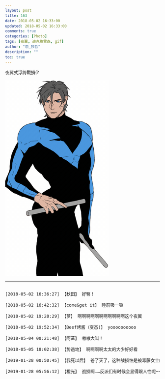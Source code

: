 ```yaml
---
layout: post
title: 163
date: 2018-05-02 16:33:00
updated: 2018-05-02 16:33:00
comments: true
categories: [Photo]
tags: [夜翼, 迪克格雷森, gif]
author: "恋_独哲"
description: ""
toc: true
---
```


<p>夜翼式浮誇戰損(?<br /></p>

![](https://raw.githubusercontent.com/alicewish/maple50821/master/img_YW5MWVN1NEpoZFZjM1greXIxNTlNbVlnck9pRENZQjU2elBxaDhHa3cyMDNDMlZKVktVbHdnPT0.gif)

---

<pre>

[2018-05-02 16:36:27] 【秋田】 好臀！

[2018-05-02 16:42:32] 【come&get it】 睡前吸一吸

[2018-05-02 19:28:29] 【萝】 啊啊啊啊啊啊啊啊啊啊啊这个夜翼

[2018-05-02 19:52:34] 【Beef烤酱（变态)】 yoooooooooo

[2018-05-04 00:21:48] 【阿茈】 嗷嗷大叫！

[2018-05-05 18:02:38] 【势過圽】 啊啊啊啊太太的大少好好看

[2019-01-28 00:50:45] 【我死以后】 苍了天了，这种战损怕是被毒藤女士的食人花吞下去才能达成的吧

[2019-01-28 05:56:12] 【橙光】 战损啊……反派们有时候会显得跟人性呢~~撕衣不伤人什么的~请继续~~

</pre>